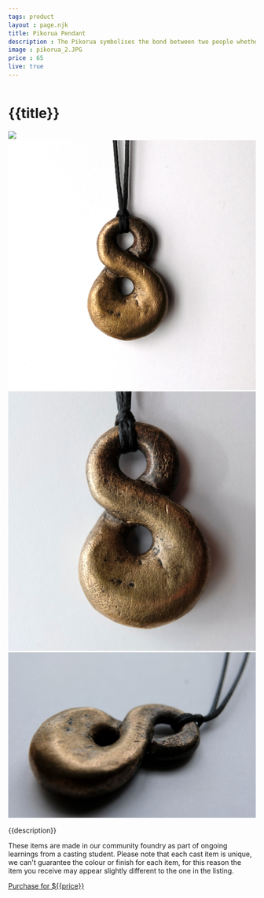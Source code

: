 ```yaml
---
tags: product
layout : page.njk
title: Pikorua Pendant
description : The Pikorua symbolises the bond between two people whether it be friendship, kinship or love. This pendant was cast from reclaimed tin bronze. It comes on a wax corded necklace with instructions on how to resize as needed.
image : pikorua_2.JPG
price : 65
live: true
---
```


<div class="column">
  <h1>{{title}}</h1>
  <img id="hero" class="product-image" src="/assets/images/{{ image }}"/>
  <div class="gallery">
    <img class="thumb" src="/assets/images/pikorua_2.JPG" onclick="imageSwap('pikorua_2.JPG')">
    <img class="thumb" src="/assets/images/pikorua_1.JPG" onclick="imageSwap('pikorua_1.JPG')">
    <img class="thumb" src="/assets/images/pikorua_3.JPG" onclick="imageSwap('pikorua_3.JPG')">
  </div>
  <div class="column-narrow">
    <p>{{description}}</p>
    <p>These items are made in our community foundry as part of ongoing learnings from a casting student. Please note that each cast item is unique, we can't guarantee the colour or finish for each item, for this reason the item you receive may appear slightly different to the one in the listing.</p>
    <a class="purchase" href="#">Purchase for ${{price}}</a>
  </div>
</div>

<script>
  function imageSwap(image){
    document.getElementById("hero").src = "/assets/images/" + image;
  }
</script>